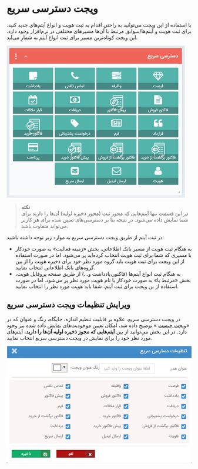 # ویجت دسترسی سریع 
 
با استفاده از این ویجت می‌توانید به راحتی اقدام به ثبت هویت و انواع آیتم‌های جدید کنید. برای ثبت هویت و آیتم‌ها/سوابق مرتبط با آن‌ها مسیرهای مختلفی در نرم‌افزار وجود دارد. این ویجت کوتاه‌ترین مسیر برای ثبت انواع آیتم به شمار می‌آید.<br>

![ویجت دسترسی سریع](./Quick-access.jpg)

> **نکته**<br>
> در این قسمت تنها آیتم‌هایی که مجوز ثبت (مجوز ذخیره اولیه) آن‌ها را دارید برای شما نمایش داده می‌شود. در نتیجه بنا بر دسترسی‌های تعیین شده برای هر کاربر می‌تواند متفاوت باشد.

در ثبت آیتم از طریق ویجت دسترسی سریع به موارد زیر توجه داشته باشید:<br>
- به هنگام ثبت هویت از مسیر بانک اطلاعاتی، بخش «زمینه فعالیت» به صورت خودکار با مسیری که شما برای ثبت هویت انتخاب کرده‌اید پر می‌شود. اما در صورت استفاده از این ویجت برای ثبت هویت باید گروه مورد نظر خود برای ذخیره هویت را از بین گروه‌های بانک اطلاعاتی انتخاب نمایید.<br>
- به هنگام ثبت انواع آیتم‌‌ها (فاکتور،‌یادداشت و...) از طریق صفحه پروفایل هویت،‌ بخش «مرتبط با» به صورت خودکار با نام هویت مورد نظر پر می‌شود. اما در صورت استفاده از ین ویجت برای ثبت آیتم، شما باید هویت مورد نظر را انتخاب نمایید.<br>

## ویرایش تنظیمات ویجت دسترسی سریع<br>
در ویجت دسترسی سریع، علاوه بر قابلیت تنظیم اندازه، جایگاه، رنگ و عنوان که در «[ویجت چیست](https://github.com/1stco/PayamGostarDocs/blob/master/Help/home/widget/Widgets2.7.0.md#WidgetSetting) » توضیح داده شد، امکان تعیین موجودیت‌های نمایش داده شده نیز وجود دارد. در این بخش می‌توانید از بین **آیتم‌هایی که مجوز ذخیره اولیه آن‌ها را دارید**،‌ آیتم‌های مورد نظر خود را برای نمایش در ویجت دسترسی سریع انتخاب نمایید.<br>

![تنظیمات ویجت دسترسی سریع](./Quick-access-setting.jpg)



